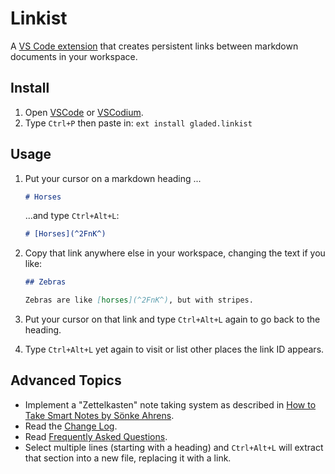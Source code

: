 # Linkist

A [VS Code extension](https://marketplace.visualstudio.com/items?itemName=gladed.linkist) that creates persistent links between markdown documents in your workspace.

## Install

1. Open [VSCode](https://code.visualstudio.com/) or [VSCodium](https://github.com/VSCodium/vscodium).
2. Type `Ctrl+P` then paste in: `ext install gladed.linkist`

## Usage

1. Put your cursor on a markdown heading ...

    ```md
    # Horses
    ```

    ...and type `Ctrl+Alt+L`:

    ```md
    # [Horses](^2FnK^)
    ```
2. Copy that link anywhere else in your workspace, changing the text if you like:

    ```md
    ## Zebras

    Zebras are like [horses](^2FnK^), but with stripes.
    ```

3. Put your cursor on that link and type `Ctrl+Alt+L` again to go back to the heading.
4. Type `Ctrl+Alt+L` yet again to visit or list other places the link ID appears.

## Advanced Topics

* Implement a "Zettelkasten" note taking system as described in [How to Take Smart Notes by Sönke Ahrens](https://amzn.to/2vi6Sm9).
* Read the [Change Log](CHANGELOG.md).
* Read [Frequently Asked Questions](https://github.com/gladed/linkist/wiki/FAQ).
* Select multiple lines (starting with a heading) and `Ctrl+Alt+L` will extract that section into a new file, replacing it with a link.
